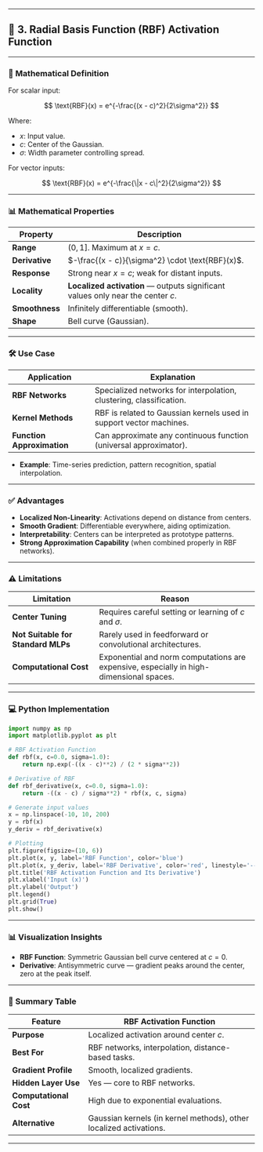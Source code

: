 
---

## 🔷 3. Radial Basis Function (RBF) Activation Function

---

### 📐 Mathematical Definition

For scalar input:

$$
\text{RBF}(x) = e^{-\frac{(x - c)^2}{2\sigma^2}}
$$

Where:

* $x$: Input value.
* $c$: Center of the Gaussian.
* $\sigma$: Width parameter controlling spread.

For vector inputs:

$$
\text{RBF}(x) = e^{-\frac{\|x - c\|^2}{2\sigma^2}}
$$

---

### 📊 Mathematical Properties

| Property       | Description                                                                     |
| -------------- | ------------------------------------------------------------------------------- |
| **Range**      | $(0, 1]$. Maximum at $x = c$.                                                   |
| **Derivative** | $-\frac{(x - c)}{\sigma^2} \cdot \text{RBF}(x)$.                                |
| **Response**   | Strong near $x = c$; weak for distant inputs.                                   |
| **Locality**   | **Localized activation** — outputs significant values only near the center $c$. |
| **Smoothness** | Infinitely differentiable (smooth).                                             |
| **Shape**      | Bell curve (Gaussian).                                                          |

---

### 🛠 Use Case

| Application                | Explanation                                                         |
| -------------------------- | ------------------------------------------------------------------- |
| **RBF Networks**           | Specialized networks for interpolation, clustering, classification. |
| **Kernel Methods**         | RBF is related to Gaussian kernels used in support vector machines. |
| **Function Approximation** | Can approximate any continuous function (universal approximator).   |

* **Example**: Time-series prediction, pattern recognition, spatial interpolation.

---

### ✅ Advantages

* **Localized Non-Linearity**: Activations depend on distance from centers.
* **Smooth Gradient**: Differentiable everywhere, aiding optimization.
* **Interpretability**: Centers can be interpreted as prototype patterns.
* **Strong Approximation Capability** (when combined properly in RBF networks).

---

### ⚠️ Limitations

| Limitation                         | Reason                                                                                  |
| ---------------------------------- | --------------------------------------------------------------------------------------- |
| **Center Tuning**                  | Requires careful setting or learning of $c$ and $\sigma$.                               |
| **Not Suitable for Standard MLPs** | Rarely used in feedforward or convolutional architectures.                              |
| **Computational Cost**             | Exponential and norm computations are expensive, especially in high-dimensional spaces. |

---

### 💻 Python Implementation

```python
import numpy as np
import matplotlib.pyplot as plt

# RBF Activation Function
def rbf(x, c=0.0, sigma=1.0):
    return np.exp(-((x - c)**2) / (2 * sigma**2))

# Derivative of RBF
def rbf_derivative(x, c=0.0, sigma=1.0):
    return -((x - c) / sigma**2) * rbf(x, c, sigma)

# Generate input values
x = np.linspace(-10, 10, 200)
y = rbf(x)
y_deriv = rbf_derivative(x)

# Plotting
plt.figure(figsize=(10, 6))
plt.plot(x, y, label='RBF Function', color='blue')
plt.plot(x, y_deriv, label='RBF Derivative', color='red', linestyle='--')
plt.title('RBF Activation Function and Its Derivative')
plt.xlabel('Input (x)')
plt.ylabel('Output')
plt.legend()
plt.grid(True)
plt.show()
```

---

### 📊 Visualization Insights

* **RBF Function**: Symmetric Gaussian bell curve centered at $c = 0$.
* **Derivative**: Antisymmetric curve — gradient peaks around the center, zero at the peak itself.

---

### 📌 Summary Table

| Feature                | RBF Activation Function                                            |
| ---------------------- | ------------------------------------------------------------------ |
| **Purpose**            | Localized activation around center $c$.                            |
| **Best For**           | RBF networks, interpolation, distance-based tasks.                 |
| **Gradient Profile**   | Smooth, localized gradients.                                       |
| **Hidden Layer Use**   | Yes — core to RBF networks.                                        |
| **Computational Cost** | High due to exponential evaluations.                               |
| **Alternative**        | Gaussian kernels (in kernel methods), other localized activations. |

---

